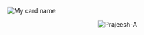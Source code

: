 ![My card name](https://cardivo.vercel.app/api?name=MuhammadSalmanS%20&description=Hi,%20Welcome%20To%20My%20Profile&image=https://avatars.githubusercontent.com/u/190808414?s=400&u=3fe0002c2b04eef0c954979f585cd1973b6da0ed&v=4=400&u=5313a9a2f6999325a10ce9bfa9787b536c90894c&v=4?q=tbn:ANd9GcR7aMC3bf4bg4l_nhYS2Un9FXbFYcB4T83Shjk8xSUZDh_D61LFpzbpeqLW&s=10?v=4&backgroundColor=%23e4f2f6&instagram=_.sxlu._&github=MuhammadSalmanS&)
</p>
</p>
<p align="center"> <img src="https://komarev.com/ghpvc/?username=Prajeesh-A&label=Visitors%20count&color=10d9c3&style=plastic" alt="Prajeesh-A" /> </p>
</br>
<!-- https://avatars.githubusercontent.com/u/190808414?v=4 -->
